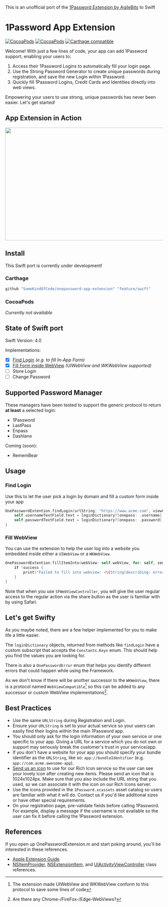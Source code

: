 This is an unofficial port of the [1Password Extension by AgileBits](https://github.com/agilebits/onepassword-app-extension) to Swift

# 1Password App Extension

[![CocoaPods](https://img.shields.io/cocoapods/l/1PasswordExtension.svg)](https://github.com/AgileBits/onepassword-app-extension/blob/master/LICENSE.txt)
[![CocoaPods](https://img.shields.io/cocoapods/v/1PasswordExtension.svg)](https://github.com/AgileBits/onepassword-app-extension/wiki/CocoaPods)
[![Carthage compatible](https://img.shields.io/badge/Carthage-compatible-4BC51D.svg?style=flat)](https://github.com/AgileBits/onepassword-app-extension/wiki/Carthage)

Welcome! With just a few lines of code, your app can add 1Password support, enabling your users to:

1. Access their 1Password Logins to automatically fill your login page.
2. Use the Strong Password Generator to create unique passwords during registration, and save the new Login within 1Password.
3. Quickly fill 1Password Logins, Credit Cards and Identities directly into web views.

Empowering your users to use strong, unique passwords has never been easier. Let's get started!

## App Extension in Action

<a href="https://vimeo.com/102142106" target="_blank"><img src="https://com-agilebits-users.s3.amazonaws.com/rad/onepassword-app-extension/images/1Password_App_Extension_Play_Video.png" width="640" height="360"></a>

## Install

This Swift port is currently under development!

### Carthage

```ruby
github "SomeKindOfCode/onepassword-app-extension" "feature/swift"
```

### CocoaPods

*Currently not available*

## State of Swift port

Swift Version: 4.0

Implementations:

- [x] [Find Login](#find-login) *(e.g. to fill In-App Form)*
- [x] [Fill Form inside WebView](#fill-webview) *(UIWebView and WKWebView supported)*
- [ ] Store Login
- [ ] Change Password

## Supported Password Manager

These managers have been tested to support the generic protocol to return **at least** a selected login:

- 1Password
- LastPass
- Enpass
- Dashlane

Coming (soon):

- RememBear

## Usage

### Find Login

Use this to let the user pick a login by domain and fill a custom form inside your app

```swift
OnePasswordExtention.findLogin(urlString: "https://www.acme.com", viewController: self, sender: sender) { (loginDictionary, error) in
    self.usernameTextField.text = loginDictionary?[onepass: .username]
    self.passwordTextField.text = loginDictionary?[onepass: .password]
}
```

### Fill WebView

You can use the extension to help the user log into a website you embedded inside either a `UIWebView` or a `WKWebView`

```swift
OnePasswordExtention.fillItemInto(webView: self.webView, for: self, sender: sender, showOnlyLogins: false) { (success, error) in
    if !success {
        print("Failed to fill into webview: <\(String(describing: error))>")
    }
}
```

Note that when you use `SFWebViewController`, you will give the user regular access to the regular action via the share button as the user is familiar with by using Safari.

## Let's get Swifty

As you maybe noted, there are a few helper implemented for you to make life a little easier.

The `loginDictionary` objects, returned from methods like `findLogin` have a custom subscript that accepts the `Constants.Keys` enum. This should help you find the values you are looking for.

There is also a `OnePasswordError` enum that helps you identify different errors that could happen while using the Framework.

As we don't know if there will be another successor to the `WKWebView`, there is a protocol named `WebViewCompatible`[^1 ] so this can be added to any successor or custom WebView implementations[^2].

## Best Practices

* Use the same `URLString` during Registration and Login.
* Ensure your `URLString` is set to your actual service so your users can easily find their logins within the main 1Password app.
* You should only ask for the login information of your own service or one specific to your app. Giving a URL for a service which you do not own or support may seriously break the customer's trust in your service/app.
* If you don't have a website for your app you should specify your bundle identifier as the `URLString`, like so: `app://bundleIdentifier` (e.g. `app://com.acme.awesome-app`).
* [Send us an icon](mailto:support+appex@agilebits.com) to use for our Rich Icon service so the user can see your lovely icon after creating new items. Please send an icon that is 1024x1024px. Make sure that you also include the URL string that you used, so we can associate it with the icon on our Rich Icons server.
* Use the icons provided in the `1Password.xcassets` asset catalog so users are familiar with what it will do. Contact us if you'd like additional sizes or have other special requirements.
* On your registration page, pre-validate fields before calling 1Password. For example, display a message if the username is not available so the user can fix it before calling the 1Password extension.


## References

If you open up OnePasswordExtension.m and start poking around, you'll be interested in these references.

* [Apple Extension Guide](https://developer.apple.com/library/prerelease/ios/documentation/General/Conceptual/ExtensibilityPG/index.html#//apple_ref/doc/uid/TP40014214)
* [NSItemProvider](https://developer.apple.com/library/prerelease/ios/documentation/Foundation/Reference/NSItemProvider_Class/index.html#//apple_ref/doc/uid/TP40014351), [NSExtensionItem](https://developer.apple.com/library/prerelease/ios/documentation/Foundation/Reference/NSExtensionItem_Class/index.html#//apple_ref/doc/uid/TP40014375), and [UIActivityViewController](https://developer.apple.com/library/prerelease/ios/documentation/UIKit/Reference/UIActivityViewController_Class/index.html#//apple_ref/doc/uid/TP40011976) class references.








[^1 ]: The extension made UIWebView and WKWebView conform to this protocol to save some lines of code
[^2 ]: Are there any Chrome-/FireFox-/Edge-WebViews?